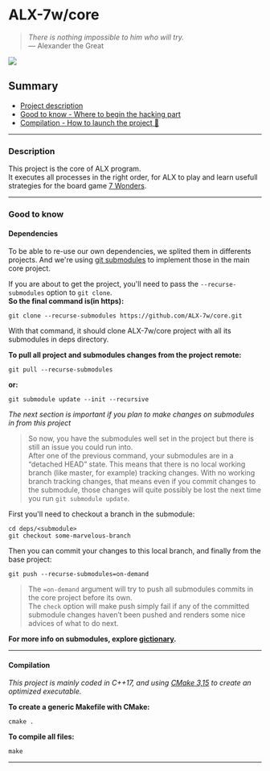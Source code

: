 # ALX-7w/core

>_There is nothing impossible to him who will try._  
>― Alexander the Great

<img src="https://miro.medium.com/max/3466/1*baa4JB2I-AS67YhDuiIkLw.jpeg"/>

## Summary
* [Project description](#description)  
* [Good to know - Where to begin the hacking part](#good-to-know)
* [Compilation - How to launch the project 🚀](#compilation)

___

### Description

This project is the core of ALX program.  
It executes all processes in the right order, for ALX to play and learn usefull strategies for the board game [7 Wonders](https://fr.wikipedia.org/wiki/7_Wonders).

___

### Good to know

#### Dependencies

To be able to re-use our own dependencies, we splited them in differents projects. And we're using [git submodules](https://git-scm.com/book/en/v2/Git-Tools-Submodules) to implement those in the main core project.

If you are about to get the project, you'll need to pass the `--recurse-submodules` option to `git clone`.  
__So the final command is(in https):__
```
git clone --recurse-submodules https://github.com/ALX-7w/core.git
```
With that command, it should clone ALX-7w/core project with all its submodules in deps directory.

__To pull all project and submodules changes from the project remote:__
```
git pull --recurse-submodules
```
__or:__
```
git submodule update --init --recursive
```

_The next section is important if you plan to make changes on submodules in from this project_
> So now, you have the submodules well set in the project but there is still an issue you could run into.  
After one of the previous command, your submodules are in a “detached HEAD” state. This means that there is no local working branch (like master, for example) tracking changes. With no working branch tracking changes, that means even if you commit changes to the submodule, those changes will quite possibly be lost the next time you run `git submodule update`.

First you'll need to checkout a branch in the submodule:
```
cd deps/<submodule>
git checkout some-marvelous-branch
```
Then you can commit your changes to this local branch, and finally from the base project:
```
git push --recurse-submodules=on-demand
```
> The `=on-demand` argument will try to push all submodules commits in the core project before its own.  
 The `check` option will make push simply fail if any of the committed submodule changes haven’t been pushed and renders some nice advices of what to do next.

__For more info on submodules, explore [gictionary](https://git-scm.com/book/en/v2/Git-Tools-Submodules).__

___

#### Compilation

_This project is mainly coded in C++17, and using [CMake 3,15](https://cmake.org/cmake/help/v3.15/) to create an optimized executable._

__To create a generic Makefile with CMake:__
```
cmake .
```
__To compile all files:__
```
make
```

___